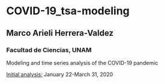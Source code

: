 # COVID-19_tsa-modeling 
## Marco Arieli Herrera-Valdez 
### Facultad de Ciencias, UNAM

Modeling and time series analysis of the COVID-19 pandemic


[Initial analysis:](https://raw.githubusercontent.com/scab-unam/tsamCOVID-19/master/COVID-19_cfr_Jan-March_2020.html) January 22-March 31, 2020

